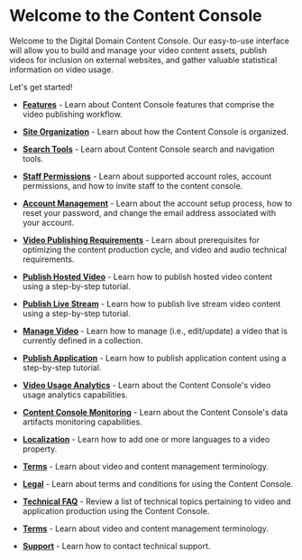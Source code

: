 # Welcome to the Content Console

Welcome to the Digital Domain Content Console. Our easy-to-use interface will allow you to build and manage your video content assets, publish videos for inclusion on external websites, and gather valuable statistical information on video usage.

Let's get started!

* [**Features**](venom\features.md) - Learn about Content Console features that comprise the video publishing workflow.

* [**Site Organization**](venom\siteorg.md) - Learn about how the Content Console is organized.

* [**Search Tools**](venom\siteorg.md) - Learn about Content Console search and navigation tools.

* [**Staff Permissions**](venom\permissions.md) - Learn about supported account roles, account permissions, and how to invite staff to the content console.

* [**Account Management**](venom\accountmanage.md) - Learn about the account setup process, how to reset your password, and change the email address associated with your account.

* [**Video Publishing Requirements**](venom\videopublishrequirements.md) - Learn about prerequisites for optimizing the content production cycle, and video and audio technical requirements.

* [**Publish Hosted Video**](venom\publishhostedvideo.md) - Learn how to publish hosted video content using a step-by-step tutorial.

* [**Publish Live Stream**](venom\publishlivestream.md) - Learn how to publish live stream video content using a step-by-step tutorial.

* [**Manage Video**](venom\managevideo.md) - Learn how to manage (i.e., edit/update) a video that is currently defined in a collection.

* [**Publish Application**](venom\publishapp.md) - Learn how to publish application content using a step-by-step tutorial.

* [**Video Usage Analytics**](venom\videousageanalytics.md) - Learn about the Content Console's video usage analytics capabilities.

* [**Content Console Monitoring**](venom\contentconsolemonitoring.md) - Learn about the Content Console's data artifacts monitoring capabilities.

* [**Localization**](venom\localization.md) - Learn how to add one or more languages to a video property.

* [**Terms**](venom\terms.md) - Learn about video and content management terminology.

* [**Legal**](venom\legal.md) - Learn about terms and conditions for using the Content Console.

* [**Technical FAQ**](venom\techfaq.md) - Review a list of technical topics pertaining to video and application production using the Content Console.

* [**Terms**](venom\terms.md) - Learn about video and content management terminology.

* [**Support**](venom\support.md) - Learn how to contact technical support.
